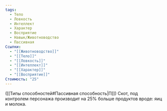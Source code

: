 ```yaml
---
tags:
  - Тело
  - Ловкость
  - Интеллект
  - Характер
  - Восприятие
  - Навык/Животноводство
  - Пассивная
Ссылки:
  - "[[Животноводство]]"
  - "[[Тело]]"
  - "[[Ловкость]]"
  - "[[Интеллект]]"
  - "[[Характер]]"
  - "[[Восприятие]]"
Стоимость: "25"
---
```

([[Типы способностей#Пассивная способность|П]]) Скот, под контролем персонажа производит на 25% больше продуктов вроде: яиц и молока. 